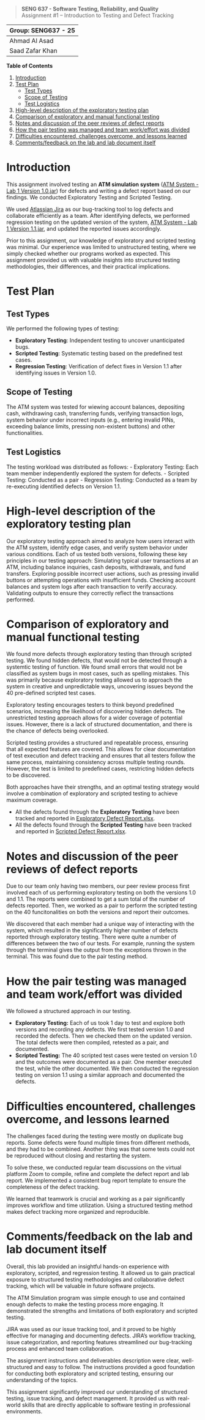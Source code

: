 >   **SENG 637 - Software Testing, Reliability, and Quality**<br>
>   Assignment \#1 – Introduction to Testing and Defect Tracking

| Group: SENG637 - 25      |
|-----------------|
| Ahmad Al Asad                |   
| Saad Zafar Khan              |


<!-- | [Ahmad Al Asad](https://github.com/ExGranite)                |   
| [Saad Zafar Khan](https://github.com/saadz-khan)              |    -->

**Table of Contents**

1. [Introduction](#intro)
2. [Test Plan](#plan)
    - [Test Types](#planA)
    - [Scope of Testing](#planB)
    - [Test Logistics](#planC)
3. [High-level description of the exploratory testing plan](#desc)
4. [Comparison of exploratory and manual functional testing](#comp)
5. [Notes and discussion of the peer reviews of defect reports](#notes)
6. [How the pair testing was managed and team work/effort was divided](#work)
7. [Difficulties encountered, challenges overcome, and lessons learned](#diff)
8. [Comments/feedback on the lab and lab document itself](#comm)

# <a name = "intro"></a>Introduction

This assignment involved testing an **ATM simulation system** ([ATM System - Lab 1 Version 1.0.jar](https://github.com/seng637-winter2025/a1-ExGranite/blob/main/Assignment%201%20-%20artifacts/ATM%20System%20-%20Lab%201%20Version%201.0.jar)) for defects and writing a defect report based on our findings. We conducted Exploratory Testing and Scripted Testing.

We used [Atlassian Jira](https://www.atlassian.com/software/jira) as our bug-tracking tool to log defects and collaborate efficiently as a team. After identifying defects, we performed regression testing on the updated version of the system, [ATM System - Lab 1 Version 1.1.jar](https://github.com/seng637-winter2025/a1-ExGranite/blob/main/Assignment%201%20-%20artifacts/ATM%20System%20-%20Lab%201%20Version%201.1.jar), and updated the reported issues accordingly.

Prior to this assignment, our knowledge of exploratory and scripted testing was minimal. Our experience was limited to unstructured testing, where we simply checked whether our programs worked as expected. This assignment provided us with valuable insights into structured testing methodologies, their differences, and their practical implications.

# <a name = "plan"></a>Test Plan
## <a name = "planA"></a>Test Types

We performed the following types of testing:

- **Exploratory Testing**: Independent testing to uncover unanticipated bugs.
- **Scripted Testing**: Systematic testing based on the predefined test cases.
- **Regression Testing**: Verification of defect fixes in Version 1.1 after identifying issues in Version 1.0.

## <a name = "planB"></a>Scope of Testing

The ATM system was tested for wiewing account balances, depositing cash, withdrawing cash, transferring funds, verifying transaction logs, system behavior under incorrect inputs (e.g., entering invalid PINs, exceeding balance limits, pressing non-existent buttons) and other functionalities.

## <a name = "planC"></a>Test Logistics

The testing workload was distributed as follows:
	- Exploratory Testing: Each team member independently explored the system for defects.
	- Scripted Testing: Conducted as a pair
	- Regression Testing: Conducted as a team by re-executing identified defects on Version 1.1.

# <a name = "desc"></a>High-level description of the exploratory testing plan

Our exploratory testing approach aimed to analyze how users interact with the ATM system, identify edge cases, and verify system behavior under various conditions. Each of us tested both versions, following these key principles in our testing approach: Simulating typical user transactions at an ATM, including balance inquiries, cash deposits, withdrawals, and fund transfers. Exploring possible incorrect user actions, such as pressing invalid buttons or attempting operations with insufficient funds. Checking account balances and system logs after each transaction to verify accuracy. Validating outputs to ensure they correctly reflect the transactions performed.

# <a name = "comp"></a>Comparison of exploratory and manual functional testing

We found more defects through exploratory testing than through scripted testing. We found hidden defects, that would not be detected through a systemtic testing of function. We found small errors that would not be classified as system bugs in most cases, such as spelling mistakes. This was primarily because exploratory testing allowed us to approach the system in creative and unpredictable ways, uncovering issues beyond the 40 pre-defined scripted test cases.

Exploratory testing encourages testers to think beyond predefined scenarios, increasing the likelihood of discovering hidden defects. The unrestricted testing approach allows for a wider coverage of potential issues. However, there is a lack of structured documentation, and there is the chance of defects being overlooked.

Scripted testing provides a structured and repeatable process, ensuring that all expected features are covered. This allows for clear documentation of test execution and defect tracking and ensures that all testers follow the same process, maintaining consistency across multiple testing rounds. However, the test is limited to predefined cases, restricting hidden defects to be discovered.

Both approaches have their strengths, and an optimal testing strategy would involve a combination of exploratory and scripted testing to achieve maximum coverage.

- All the defects found through the **Exploratory Testing** have been tracked and reported in [Exploratory Defect Report.xlsx](https://github.com/seng637-winter2025/a1-ExGranite/blob/main/Bug%20Reports/Exploratory%20Defect%20Report.xlsx).
- All the defects found through the **Scripted Testing** have been tracked and reported in [Scripted Defect Report.xlsx](https://github.com/seng637-winter2025/a1-ExGranite/blob/main/Bug%20Reports/Scripted%20Defect%20Report.xlsx).

# <a name = "notes"></a>Notes and discussion of the peer reviews of defect reports

Due to our team only having two members, our peer review process first involved each of us performing exploratory testing on both the versions 1.0 and 1.1. The reports were combined to get a sum total of the number of defects reported. Then, we worked as a pair to perform the scripted testing on the 40 funcitonalities on both the versions and report their outcomes.

We discovered that each member had a unique way of interacting with the system, which resulted in the significantly higher number of defects reported through exploratory testing. There were quite a number of differences between the two of our tests. For example, running the system through the terminal gives the output from the exceptions thrown in the terminal. This was found due to the pair testing method.

# <a name = "work"></a>How the pair testing was managed and team work/effort was divided 

We followed a structured approach in our testing.

- **Exploratory Testing:** Each of us took 1 day to test and explore both versions and recording any defects. We first tested version 1.0 and recorded the defects. Then we checked them on the updated version. The total defects were then compiled, retested as a pair, and documented.
- **Scripted Testing:** The 40 scripted test cases were tested on version 1.0 and the outcomes were documented as a pair. One member executed the test, while the other documented. We then conducted the regression testing on version 1.1 using a similar approach and documented the defects.

# <a name = "diff"></a>Difficulties encountered, challenges overcome, and lessons learned

The challenges faced during the testing were mostly on duplicate bug reports. Some defects were found multiple times from different methods, and they had to be combined. Another thing was that some tests could not be reproduced without closing and restarting the system.

To solve these, we conducted regular team discussions on the virtual platform Zoom to compile, refine and complete the defect report and lab report. We implemented a consistent bug report template to ensure the completeness of the defect tracking.

We learned that teamwork is crucial and working as a pair significantly improves workflow and time utilization. Using a structured testing method makes defect tracking more organized and reproducible.

# <a name = "comm"></a>Comments/feedback on the lab and lab document itself

Overall, this lab provided an insightful hands-on experience with exploratory, scripted, and regression testing. It allowed us to gain practical exposure to structured testing methodologies and collaborative defect tracking, which will be valuable in future software projects.

The ATM Simulation program was simple enough to use and contained enough defects to make the testing process more engaging. It demonstrated the strengths and limitations of both exploratory and scripted testing.

JIRA was used as our issue tracking tool, and it proved to be highly effective for managing and documenting defects. JIRA’s workflow tracking, issue categorization, and reporting features streamlined our bug-tracking process and enhanced team collaboration.

The assignment instructions and deliverables description were clear, well-structured and easy to follow. The instructions provided a good foundation for conducting both exploratory and scripted testing, ensuring our understanding of the topics.

This assignment significantly improved our understanding of structured testing, issue tracking, and defect management. It provided us with real-world skills that are directly applicable to software testing in professional environments.

